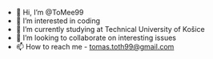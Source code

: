 - 👋 Hi, I’m @ToMee99
- 👀 I’m interested in coding
- 🌱 I’m currently studying at Technical University of Košice
- 💞️ I’m looking to collaborate on interesting issues
- 📫 How to reach me - tomas.toth99@gmail.com

<!---
ToMee99/ToMee99 is a ✨ special ✨ repository because its `README.md` (this file) appears on your GitHub profile.
You can click the Preview link to take a look at your changes.
--->
